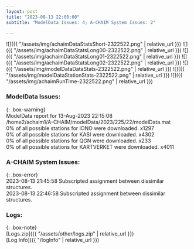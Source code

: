 ```yaml
---
layout: post
title: "2023-08-13 22:00:00"
subtitle: "ModelData Issues: 4; A-CHAIM System Issues: 2"

---
```


![]({{ "/assets/img/achaimDataStatsShort-2322522.png" | relative_url }})
![]({{ "/assets/img/achaimDataStatsLong00-2322522.png" | relative_url }})
![]({{ "/assets/img/achaimDataStatsLong01-2322522.png" | relative_url }})
![]({{ "/assets/img/achaimDataStatsLong02-2322522.png" | relative_url }})
![]({{ "/assets/img/modelDataDataStats-2322522.png" | relative_url }})
![]({{ "/assets/img/modelDataStationStats-2322522.png" | relative_url }})
![]({{ "/assets/img/achaimRunTime-2322522.png" | relative_url }})


### ModelData Issues:  
  
{: .box-warning}  
 ModelData report for 13-Aug-2023 22:15:08   
 /home2/achaim1/A-CHAIM/modelData/2023/225/22/modelData.mat   
 0% of all possible stations for IONO were downloaded. x1297   
 0% of all possible stations for KASI were downloaded. x4302   
 0% of all possible stations for QGN were downloaded. x233   
 0% of all possible stations for KARTVERKET were downloaded. x4011   
  
### A-CHAIM System Issues:  
  
{: .box-error}  
2023-08-13 21:45:58 Subscripted assignment between dissimilar structures.  
2023-08-13 22:46:58 Subscripted assignment between dissimilar structures.  

### Logs:  
  
{: .box-note}  
[Logs.zip]({{ "/assets/other/logs.zip" | relative_url }})  
[Log Info]({{ "/logInfo" | relative_url }})  
